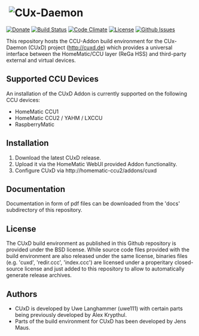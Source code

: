 # &nbsp;![CUx-Daemon](https://github.com/jens-maus/cuxd/raw/master/docs/cuxd.png)

[![Donate](https://img.shields.io/badge/Donate-PayPal-green.svg)](https://www.paypal.com/cgi-bin/webscr?cmd=_s-xclick&hosted_button_id=PRZ6MMMLY44RE)
[![Build Status](https://travis-ci.org/jens-maus/cuxd.svg?branch=master)](https://travis-ci.org/jens-maus/cuxd)
[![Code Climate](https://codeclimate.com/github/jens-maus/cuxd/badges/gpa.svg)](https://codeclimate.com/github/jens-maus/cuxd)
[![License](https://img.shields.io/badge/License-BSD%203--Clause-blue.svg)](https://opensource.org/licenses/BSD-3-Clause)
[![Github Issues](http://githubbadges.herokuapp.com/jens-maus/cuxd/issues.svg)](https://github.com/jens-maus/cuxd/issues)

This repository hosts the CCU-Addon build environment for the CUx-Daemon (CUxD) project (http://cuxd.de) which provides a universal interface between the HomeMatic/CCU layer (ReGa HSS) and third-party external and virtual devices.

## Supported CCU Devices

An installation of the CUxD Addon is currently supported on the following CCU devices:
* HomeMatic CCU1
* HomeMatic CCU2 / YAHM / LXCCU
* RaspberryMatic

## Installation

1. Download the latest CUxD release.
2. Upload it via the HomeMatic WebUI provided Addon functionality.
3. Configure CUxD via http://homematic-ccu2/addons/cuxd

## Documentation

Documentation in form of pdf files can be downloaded from the 'docs' subdirectory of this repository.

## License

The CUxD build environment as published in this Github repository is provided under the BSD license. While source code files provided with the build environment are also released under the same license, binaries files (e.g. 'cuxd', 'redir.ccc', 'index.ccc') are licensed under a properitary closed-source license and just added to this repository to allow to automatically generate release archives.

## Authors

* CUxD is developed by Uwe Langhammer (uwe111) with certain parts being previously developed by Alex Krypthul.
* Parts of the build environment for CUxD has been developed by Jens Maus.
